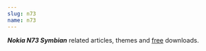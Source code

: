 ```yaml
---
slug: n73
name: n73
---
```

<strong><em>Nokia N73 Symbian</em></strong> related articles, themes and <a href="/tags/free" title="Free Stuff">free</a> downloads.
